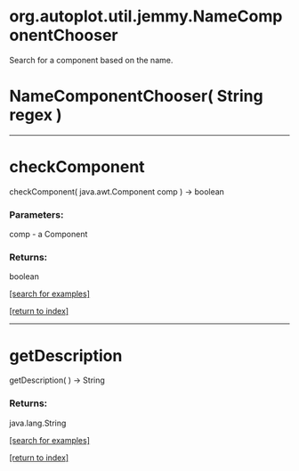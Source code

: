# org.autoplot.util.jemmy.NameComponentChooser

Search for a component based on the name.

# NameComponentChooser( String regex )


***
<a name="checkComponent"></a>
# checkComponent
checkComponent( java.awt.Component comp ) &rarr; boolean



### Parameters:
comp - a Component

### Returns:
boolean


<a href="https://github.com/autoplot/dev/search?q=checkComponent&unscoped_q=checkComponent">[search for examples]</a>

<a href="https://github.com/autoplot/documentation/blob/master/javadoc/index-all.md">[return to index]</a>

***
<a name="getDescription"></a>
# getDescription
getDescription(  ) &rarr; String



### Returns:
java.lang.String


<a href="https://github.com/autoplot/dev/search?q=getDescription&unscoped_q=getDescription">[search for examples]</a>

<a href="https://github.com/autoplot/documentation/blob/master/javadoc/index-all.md">[return to index]</a>

